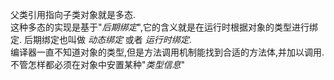 父类引用指向子类对象就是多态.  
这种多态的实现是基于"_后期绑定_",它的含义就是在运行时根据对象的类型进行绑定.  后期绑定也叫做 _动态绑定_ 或者 _运行时绑定_.  
编译器一直不知道对象的类型,但是方法调用机制能找到合适的方法体,并加以调用.不管怎样都必须在对象中安置某种"_类型信息_"